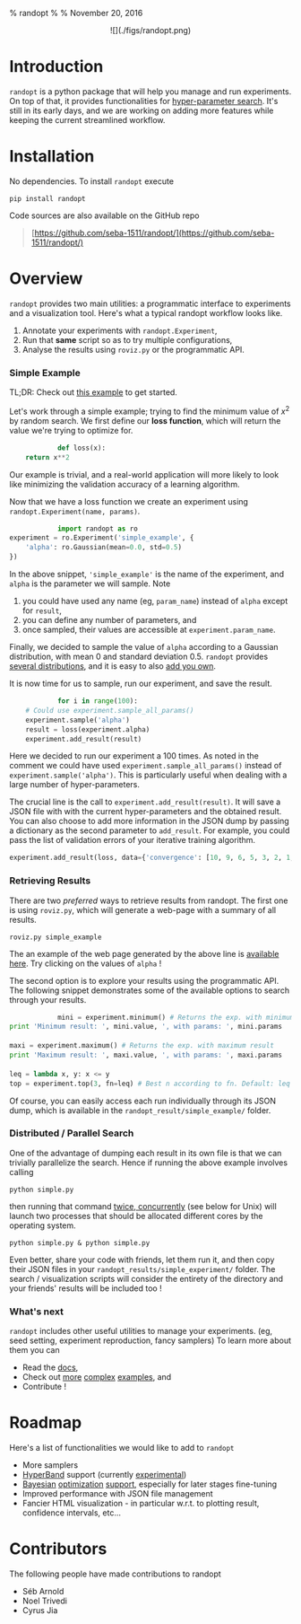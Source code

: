 % randopt
% 
% November 20, 2016

<div style="text-align:center;">
![](./figs/randopt.png)
</div>

# Introduction

`randopt` is a python package that will help you manage and run experiments. On top of that, it provides functionalities for [hyper-parameter search](http://www.argmin.net/2016/06/20/hypertuning/). It's still in its early days, and we are working on adding more features while keeping the current streamlined workflow.

# Installation

No dependencies. To install `randopt` execute

```shell
pip install randopt
```

Code sources are also available on the GitHub repo

>[https://github.com/seba-1511/randopt/](https://github.com/seba-1511/randopt/)

# Overview

`randopt` provides two main utilities: a programmatic interface to experiments and a visualization tool. Here's what a typical randopt workflow looks like.

1. Annotate your experiments with `randopt.Experiment`,
2. Run that **same** script so as to try multiple configurations,
3. Analyse the results using `roviz.py` or the programmatic API.

### Simple Example

TL;DR: Check out [this example](https://github.com/seba-1511/randopt/blob/master/examples/simple.py) to get started.

Let's work through a simple example; trying to find the minimum value of $x^2$ by random search. We first define our **loss function**, which will return the value we're trying to optimize for. 

```python
            def loss(x):
    return x**2

```

Our example is trivial, and a real-world application will more likely to look like minimizing the validation accuracy of a learning algorithm.

Now that we have a loss function we create an experiment using `randopt.Experiment(name, params)`.

```python
            import randopt as ro
experiment = ro.Experiment('simple_example', {
    'alpha': ro.Gaussian(mean=0.0, std=0.5)
})
```

In the above snippet, `'simple_example'` is the name of the experiment, and `alpha` is the parameter we will sample. Note

1. you could have used any name (eg, `param_name`) instead of `alpha` except for `result`,
2. you can define any number of parameters, and
3. once sampled, their values are accessible at `experiment.param_name`.

Finally, we decided to sample the value of `alpha` according to a Gaussian distribution, with mean 0 and standard deviation 0.5. `randopt` provides [several distributions](https://seba-1511.github.io/randopt/randopt.samplers.html), and it is easy to also [add you own](https://github.com/seba-1511/randopt/blob/master/randopt/samplers.py#L82).

It is now time for us to sample, run our experiment, and save the result.

```python
            for i in range(100):
    # Could use experiment.sample_all_params()
    experiment.sample('alpha')
    result = loss(experiment.alpha)
    experiment.add_result(result)

```

Here we decided to run our experiment a 100 times. As noted in the comment we could have used `experiment.sample_all_params()` instead of `experiment.sample('alpha')`. This is particularly useful when dealing with a large number of hyper-parameters. 

The crucial line is the call to `experiment.add_result(result)`. It will save a JSON file with with the current hyper-parameters and the obtained result. You can also choose to add more information in the JSON dump by passing a dictionary as the second parameter to `add_result`. For example, you could pass the list of validation errors of your iterative training algorithm.

```python
experiment.add_result(loss, data={'convergence': [10, 9, 6, 5, 3, 2, 1, 0.1]})
```

### Retrieving Results

There are two *preferred* ways to retrieve results from randopt. The first one is using `roviz.py`, which will generate a web-page with a summary of all results.

```
roviz.py simple_example
```

The an example of the web page generated by the above line is [available here](./simple_example/viz.html). Try clicking on the values of `alpha` !

The second option is to explore your results using the programmatic API. The following snippet demonstrates some of the available options to search through your results.

```python
			mini = experiment.minimum() # Returns the exp. with minimum result
print 'Minimum result: ', mini.value, ', with params: ', mini.params

maxi = experiment.maximum() # Returns the exp. with maximum result
print 'Maximum result: ', maxi.value, ', with params: ', maxi.params

leq = lambda x, y: x <= y
top = experiment.top(3, fn=leq) # Best n according to fn. Default: leq
```

Of course, you can easily access each run individually through its JSON dump, which is available in the `randopt_result/simple_example/` folder. 

### Distributed / Parallel Search

One of the advantage of dumping each result in its own file is that we can trivially parallelize the search. Hence if running the above example involves calling

```
python simple.py
```

then running that command [twice, concurrently](http://www.argmin.net/2016/06/20/hypertuning/) (see below for Unix) will launch two processes that should be allocated different cores by the operating system.

```
python simple.py & python simple.py
```

Even better, share your code with friends, let them run it, and then copy their JSON files in your `randopt_results/simple_experiment/` folder. The search / visualization scripts will consider the entirety of the directory and your friends' results will be included too !

### What's next
`randopt` includes other useful utilities to manage your experiments. (eg, seed setting, experiment reproduction, fancy samplers) To learn more about them you can

* Read the [docs](./randopt.html),
* Check out [more](https://github.com/seba-1511/randopt/blob/master/examples/hb_example.py) [complex](https://github.com/seba-1511/randopt/blob/master/examples/hb_vs_random.py) [examples](https://github.com/seba-1511/randopt/blob/master/examples/multi_params.py), and
* Contribute !

# Roadmap
Here's a list of functionalities we would like to add to `randopt`

* More samplers
* [HyperBand](https://arxiv.org/abs/1603.06560) support (currently [experimental](https://github.com/seba-1511/randopt/blob/master/examples/hb_example.py))
* [Bayesian](http://www.ml4aad.org/algorithm-configuration/smac/) [optimization](https://hal.inria.fr/hal-00642998) [support](http://www.jmlr.org/proceedings/papers/v37/snoek15.pdf), especially for later stages fine-tuning
* Improved performance with JSON file management
* Fancier HTML visualization - in particular w.r.t. to plotting result, confidence intervals, etc...

# Contributors
The following people have made contributions to randopt

* Séb Arnold
* Noel Trivedi
* Cyrus Jia
